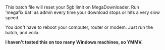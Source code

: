 This batch file will reset your 5gb limit on MegaDownloader.
Run 'megafix.bat' as admin every time your download stops or hits a very slow speed.

You *don't* have to reboot your computer, router or modem.
Just run the batch, and voila.


**I haven't tested this on too many Windows machines, so YMMV.**
